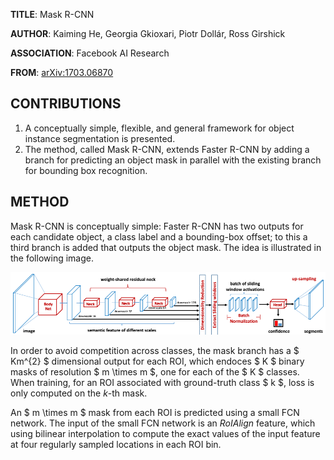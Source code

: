 **TITLE**: Mask R-CNN

**AUTHOR**: Kaiming He, Georgia Gkioxari, Piotr Dollár, Ross Girshick

**ASSOCIATION**: Facebook AI Research

**FROM**: [arXiv:1703.06870](https://arxiv.org/abs/1703.06870)

## CONTRIBUTIONS ##

1. A conceptually simple, flexible, and general framework for object instance segmentation is presented.
2. The method, called Mask R-CNN, extends Faster R-CNN by adding a branch for predicting an object mask in parallel with the existing branch for bounding box recognition. 

## METHOD ##

Mask R-CNN is conceptually simple: Faster R-CNN has two outputs for each candidate object, a class label and a bounding-box offset; to this a third branch is added that outputs the object mask. The idea is illustrated in the following image.

<img class="img-responsive center-block" src="https://raw.githubusercontent.com/joshua19881228/my_blogs/master/Computer_Vision/Reading_Note/figures/Reading_Note_20170418_FastMask_1.png" alt="" width="640"/>

In order to avoid competition across classes, the mask branch has a $ Km^{2} $ dimensional output for each ROI, which endoces $ K $ binary masks of resolution $ m \times m $, one for each of the $ K $ classes. When training, for an ROI associated with ground-truth class $ k $, loss is only computed on the $k$-th mask.

An $ m \times m $ mask from each ROI is predicted using a small FCN network. The input of the small FCN network is an *RoIAlign* feature, which using bilinear interpolation to compute the exact values of the input feature at four regularly sampled locations in each ROI bin.

